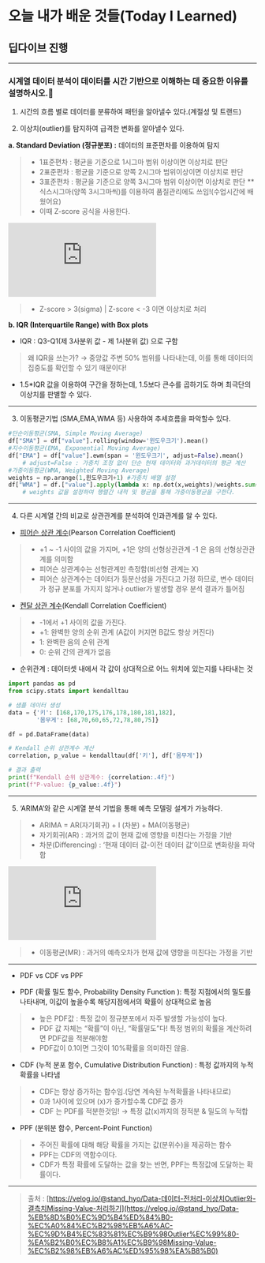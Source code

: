 # 오늘 내가 배운 것들(Today I Learned)
## 딥다이브 진행

---

### 시계열 데이터 분석이 데이터를 시간 기반으로 이해하는 데 중요한 이유를 설명하시오.🤔

1. 시간의 흐름 별로 데이터를 분류하여 패턴을 알아낼수 있다.(계절성 및 트랜드)

2. 이상치(outlier)를 탐지하여 급격한 변화를 알아낼수 있다.

**a. Standard Deviation (정규분포) :** 데이터의 표준편차를 이용하여 탐지

> - 1표준편차 : 평균을 기준으로 1시그마 범위 이상이면 이상치로 판단
> - 2표준편차 : 평균을 기준으로 양쪽 2시그마 범위이상이면 이상치로 판단
> - 3표준편차 : 평균을 기준으로 양쪽 3시그마 범위 이상이면 이상치로 판단
    **식스시그마(양쪽 3시그마씩)를 이용하여 품질관리에도 쓰임!(수업시간에 배웠어요)
> - 이때 Z-score 공식을 사용한다.

![z = \frac{X - \mu}{\sigma}](https://latex.codecogs.com/png.latex?z%20=%20%5Cfrac%7BX-%5Cmu%7D%7B%5Csigma%7D)

> - Z-score > 3(sigma) | Z-score < -3 이면 이상치로 처리

**b. IQR (Interquartile Range) with Box plots**

- IQR : Q3-Q1(제 3사분위 값 - 제 1사분위 값) 으로 구함

> 왜 IQR을 쓰는가? → 중앙값 주변 50% 범위를 나타내는데, 이를 통해 데이터의 집중도를 확인할 수 있기 때문이다!

- 1.5*IQR 값을 이용하여 구간을 정하는데, 1.5보다 큰수를 곱하기도 하며 최극단의 이상치를 판별할 수 있다.

---

3. 이동평균기법 (SMA,EMA,WMA 등) 사용하여 추세흐름을 파악할수 있다.

```py
#단순이동평균(SMA, Simple Moving Average) 
df["SMA"] = df["value"].rolling(window='윈도우크기').mean()
#지수이동평균(EMA, Exponential Moving Average)
df["EMA"] = df["value"].ewm(span = '윈도우크기', adjust=False).mean()
    # adjust=False : 가중치 조정 없이 단순 현재 데이터와 과거데이터의 평균 계산
#가중이동평균(WMA, Weighted Moving Average)
weights = np.arange(1,윈도우크기+1) #가중치 배열 설정
df["WMA"] = df.["value"].apply(lambda x: np.dot(x,weights)/weights.sum(),raw=True)
    # weights 값을 설정하여 행렬간 내적 및 평균을 통해 가중이동평균을 구한다.
```

---

4. 다른 시계열 간의 비교로 상관관계를 분석하여 인과관계를 알 수 있다.

- [피어슨 상관 계수](https://ko.wikipedia.org/wiki/%ED%94%BC%EC%96%B4%EC%8A%A8_%EC%83%81%EA%B4%80_%EA%B3%84%EC%88%98)(Pearson Correlation Coefficient)

> - +1 ~ -1 사이의 값을 가지며, +1은 양의 선형상관관계 -1 은 음의 선형상관관계를 의미함
> - 피어슨 상관계수는 선형관계만 측정함(비선형 관계는 X)
> - 피어슨 상관계수는 데이터가 등분산성을 가진다고 가정 하므로, 변수 데이터가 정규 분포를 가지지 않거나 outlier가 발생할 경우 분석 결과가 틀어짐

- [켄달 상관 계수](https://en.wikipedia.org/wiki/Kendall_rank_correlation_coefficient)(Kendall Correlation Coefficient)

> - -1에서 +1 사이의 값을 가진다.
> - +1: 완벽한 양의 순위 관계 (A값이 커지면 B값도 항상 커진다)
> - 1: 완벽한 음의 순위 관계
> - 0: 순위 간의 관계가 없음

- 순위관계 : 데이터셋 내에서 각 값이 상대적으로 어느 위치에 있는지를 나타내는 것

```py
import pandas as pd
from scipy.stats import kendalltau

# 샘플 데이터 생성
data = {'키': [168,170,175,176,178,180,181,182],
        '몸무게': [68,70,60,65,72,78,80,75]}

df = pd.DataFrame(data)

# Kendall 순위 상관계수 계산
correlation, p_value = kendalltau(df['키'], df['몸무게'])

# 결과 출력
print(f"Kendall 순위 상관계수: {correlation:.4f}")
print(f"P-value: {p_value:.4f}")
```

---

5. ‘ARIMA’와 같은 시계열 분석 기법을 통해 예측 모델링 설계가 가능하다.

> - ARIMA = AR(자기회귀) + I (차분) + MA(이동평균)
> - 자기회귀(AR) : 과거의 값이 현재 값에 영향을 미친다는 가정을 기반
> - 차분(Differencing) : ‘현재 데이터 값-이전 데이터 값’이므로 변화량을 파악함

![Y't = Y_t - Y_{t-1}](https://latex.codecogs.com/png.latex?Y't%20=%20Y_t%20-%20Y%7Bt-1%7D)

> - 이동평균(MR) : 과거의 예측오차가 현재 값에 영향을 미친다는 가정을 기반

---

- PDF vs CDF vs PPF

- PDF (확률 밀도 함수, Probability Density Function ): 특정 지점에서의 밀도를 나타내며, 이값이 높을수록 해당지점에서의 확률이 상대적으로 높음

> - 높은 PDF값 : 특정 값이 정규분포에서 자주 발생할 가능성이 높다.
> - PDF 값 자체는 “확률”이 아닌, “확률밀도”다! 특정 범위의 확률을 계산하려면 PDF값을 적분해야함
> - PDF값이 0.1이면 그것이 10%확률을 의미하진 않음.

- CDF (누적 분포 함수, Cumulative Distribution Function) : 특정 값까지의 누적확률을 나타냄

> - CDF는 항상 증가하는 함수임.(당연 계속된 누적확률을 나타내므로)
> - 0과 1사이에 있으며 (x)가 증가할수록 CDF값 증가
> - CDF 는 PDF를 적분한것임! → 특정 값(x)까지의 정적분 & 밀도의 누적합

- PPF (분위분 함수, Percent-Point Function)

> - 주어진 확률에 대해 해당 확률을 가지는 값(분위수)을 제공하는 함수
> - PPF는 CDF의 역함수이다.
> - CDF가 특정 확률에 도달하는 값을 찾는 반면, PPF는 특정값에 도달하는 확률이다.

---

> 출처 : [https://velog.io/@stand_hyo/Data-데이터-전처리-이상치Outlier와-결측치Missing-Value-처리하기](https://velog.io/@stand_hyo/Data-%EB%8D%B0%EC%9D%B4%ED%84%B0-%EC%A0%84%EC%B2%98%EB%A6%AC-%EC%9D%B4%EC%83%81%EC%B9%98Outlier%EC%99%80-%EA%B2%B0%EC%B8%A1%EC%B9%98Missing-Value-%EC%B2%98%EB%A6%AC%ED%95%98%EA%B8%B0)